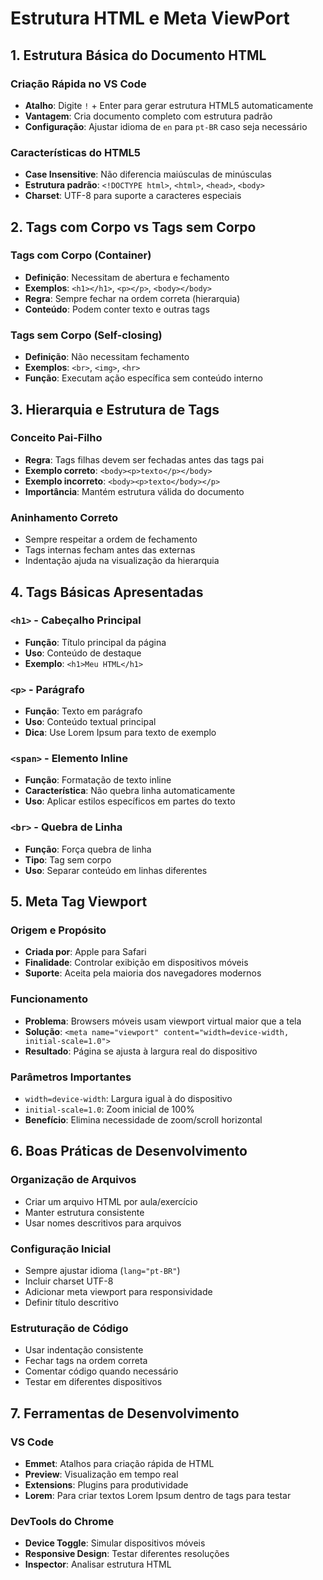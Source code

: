 # Estrutura HTML e Meta ViewPort

## 1. Estrutura Básica do Documento HTML

### Criação Rápida no VS Code

- **Atalho**: Digite `!` + Enter para gerar estrutura HTML5 automaticamente
- **Vantagem**: Cria documento completo com estrutura padrão
- **Configuração**: Ajustar idioma de `en` para `pt-BR` caso seja necessário

### Características do HTML5

- **Case Insensitive**: Não diferencia maiúsculas de minúsculas
- **Estrutura padrão**: `<!DOCTYPE html>`, `<html>`, `<head>`, `<body>`
- **Charset**: UTF-8 para suporte a caracteres especiais

## 2. Tags com Corpo vs Tags sem Corpo

### Tags com Corpo (Container)

- **Definição**: Necessitam de abertura e fechamento
- **Exemplos**: `<h1></h1>`, `<p></p>`, `<body></body>`
- **Regra**: Sempre fechar na ordem correta (hierarquia)
- **Conteúdo**: Podem conter texto e outras tags

### Tags sem Corpo (Self-closing)

- **Definição**: Não necessitam fechamento
- **Exemplos**: `<br>`, `<img>`, `<hr>`
- **Função**: Executam ação específica sem conteúdo interno

## 3. Hierarquia e Estrutura de Tags

### Conceito Pai-Filho

- **Regra**: Tags filhas devem ser fechadas antes das tags pai
- **Exemplo correto**: `<body><p>texto</p></body>`
- **Exemplo incorreto**: `<body><p>texto</body></p>`
- **Importância**: Mantém estrutura válida do documento

### Aninhamento Correto

- Sempre respeitar a ordem de fechamento
- Tags internas fecham antes das externas
- Indentação ajuda na visualização da hierarquia

## 4. Tags Básicas Apresentadas

### `<h1>` - Cabeçalho Principal

- **Função**: Título principal da página
- **Uso**: Conteúdo de destaque
- **Exemplo**: `<h1>Meu HTML</h1>`

### `<p>` - Parágrafo

- **Função**: Texto em parágrafo
- **Uso**: Conteúdo textual principal
- **Dica**: Use Lorem Ipsum para texto de exemplo

### `<span>` - Elemento Inline

- **Função**: Formatação de texto inline
- **Característica**: Não quebra linha automaticamente
- **Uso**: Aplicar estilos específicos em partes do texto

### `<br>` - Quebra de Linha

- **Função**: Força quebra de linha
- **Tipo**: Tag sem corpo
- **Uso**: Separar conteúdo em linhas diferentes

## 5. Meta Tag Viewport

### Origem e Propósito

- **Criada por**: Apple para Safari
- **Finalidade**: Controlar exibição em dispositivos móveis
- **Suporte**: Aceita pela maioria dos navegadores modernos

### Funcionamento

- **Problema**: Browsers móveis usam viewport virtual maior que a tela
- **Solução**: `<meta name="viewport" content="width=device-width, initial-scale=1.0">`
- **Resultado**: Página se ajusta à largura real do dispositivo

### Parâmetros Importantes

- `width=device-width`: Largura igual à do dispositivo
- `initial-scale=1.0`: Zoom inicial de 100%
- **Benefício**: Elimina necessidade de zoom/scroll horizontal

## 6. Boas Práticas de Desenvolvimento

### Organização de Arquivos

- Criar um arquivo HTML por aula/exercício
- Manter estrutura consistente
- Usar nomes descritivos para arquivos

### Configuração Inicial

- Sempre ajustar idioma (`lang="pt-BR"`)
- Incluir charset UTF-8
- Adicionar meta viewport para responsividade
- Definir título descritivo

### Estruturação de Código

- Usar indentação consistente
- Fechar tags na ordem correta
- Comentar código quando necessário
- Testar em diferentes dispositivos

## 7. Ferramentas de Desenvolvimento

### VS Code

- **Emmet**: Atalhos para criação rápida de HTML
- **Preview**: Visualização em tempo real
- **Extensions**: Plugins para produtividade
- **Lorem**: Para criar textos Lorem Ipsum dentro de tags para testar

### DevTools do Chrome

- **Device Toggle**: Simular dispositivos móveis
- **Responsive Design**: Testar diferentes resoluções
- **Inspector**: Analisar estrutura HTML
